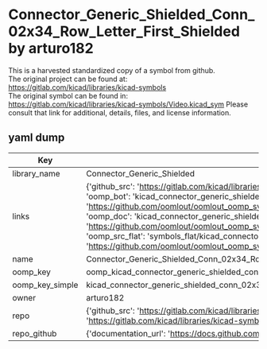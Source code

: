 # Connector_Generic_Shielded_Conn_02x34_Row_Letter_First_Shielded by arturo182  
This is a harvested standardized copy of a symbol from github.  
The original project can be found at:  
https://gitlab.com/kicad/libraries/kicad-symbols  
The original symbol can be found in:
https://gitlab.com/kicad/libraries/kicad-symbols/Video.kicad_sym
Please consult that link for additional, details, files, and license information.  
## yaml dump  
| Key | Value |  
| --- | --- |  
| library_name | Connector_Generic_Shielded |  
| links | {'github_src': 'https://gitlab.com/kicad/libraries/kicad-symbols/Video.kicad_sym', 'github_src_repo': 'https://gitlab.com/kicad/libraries/kicad-symbols', 'oomp_bot': 'kicad_connector_generic_shielded_conn_02x34_row_letter_first_shielded/working', 'oomp_bot_github': 'https://github.com/oomlout/oomlout_oomp_symbol_bot/tree/main/kicad_connector_generic_shielded_conn_02x34_row_letter_first_shielded/working', 'oomp_doc': 'kicad_connector_generic_shielded_conn_02x34_row_letter_first_shielded/working', 'oomp_doc_github': 'https://github.com/oomlout/oomlout_oomp_symbol_doc/tree/main/kicad_connector_generic_shielded_conn_02x34_row_letter_first_shielded/working', 'oomp_src_flat': 'symbols_flat/kicad_connector_generic_shielded_conn_02x34_row_letter_first_shielded/working', 'oomp_src_flat_github': 'https://github.com/oomlout/oomlout_oomp_symbol_src/tree/main/kicad_connector_generic_shielded_conn_02x34_row_letter_first_shielded/working'} |  
| name | Connector_Generic_Shielded_Conn_02x34_Row_Letter_First_Shielded |  
| oomp_key | oomp_kicad_connector_generic_shielded_conn_02x34_row_letter_first_shielded |  
| oomp_key_simple | kicad_connector_generic_shielded_conn_02x34_row_letter_first_shielded |  
| owner | arturo182 |  
| repo | {'github_src': 'https://gitlab.com/kicad/libraries/kicad-symbols/Video.kicad_sym', 'name': 'libraries/kicad-symbols', 'owner': 'kicad', 'url': 'https://gitlab.com/kicad/libraries/kicad-symbols'} |  
| repo_github | {'documentation_url': 'https://docs.github.com/rest/repos/repos#get-a-repository', 'message': 'Not Found'} |  

